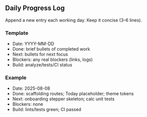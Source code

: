 ## Daily Progress Log

Append a new entry each working day. Keep it concise (3–6 lines).

### Template
- Date: YYYY-MM-DD
- Done: brief bullets of completed work
- Next: bullets for next focus
- Blockers: any real blockers (links, logs)
- Build: analyze/tests/CI status

### Example
- Date: 2025-08-08
- Done: scaffolding routes; Today placeholder; theme tokens
- Next: onboarding stepper skeleton; calc unit tests
- Blockers: none
- Build: lints/tests green; CI passed


